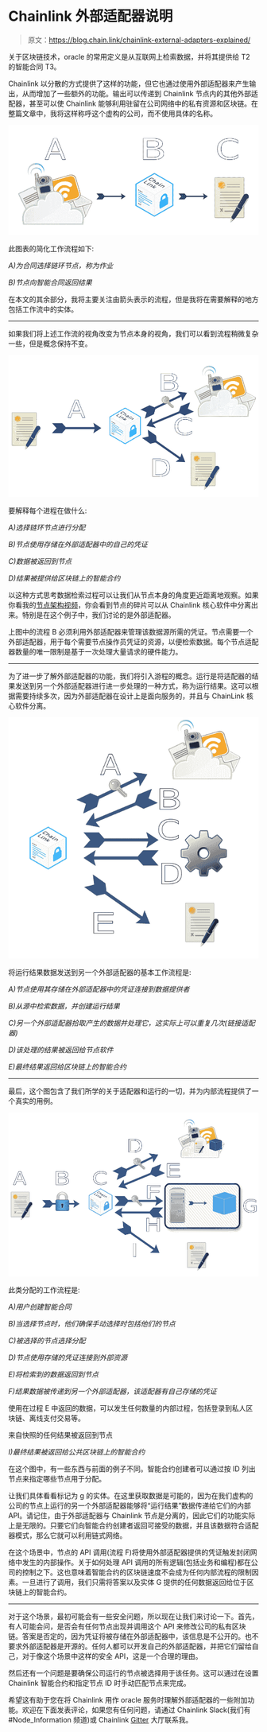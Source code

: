 # Chainlink 外部适配器说明

> 原文：<https://blog.chain.link/chainlink-external-adapters-explained/>

关于区块链技术，oracle 的常用定义是从互联网上检索数据，并将其提供给 T2 的智能合同 T3。

Chainlink 以分散的方式提供了这样的功能，但它也通过使用外部适配器来产生输出，从而增加了一些额外的功能。输出可以传递到 Chainlink 节点内的其他外部适配器，甚至可以使 Chainlink 能够利用驻留在公司网络中的私有资源和区块链。在整篇文章中，我将这样称呼这个虚构的公司，而不使用具体的名称。

![Chainlink External Adapter Diagram](img/5c17e4c800f97326301639b25e792a07.png)

此图表的简化工作流程如下:

*A)为合同选择链环节点，称为作业*

*B)节点向智能合同返回结果*

在本文的其余部分，我将主要关注由箭头表示的流程，但是我将在需要解释的地方包括工作流中的实体。

* * *

如果我们将上述工作流的视角改变为节点本身的视角，我们可以看到流程稍微复杂一些，但是概念保持不变。

![Chainlink External Adapter Diagram](img/dc325129b64e50358635f2353f1b41a3.png)

要解释每个进程在做什么:

*A)选择链环节点进行分配*

*B)节点使用存储在外部适配器中的自己的凭证*

*C)数据被返回到节点*

*D)结果被提供给区块链上的智能合约*

以这种方式思考数据检索过程可以让我们从节点本身的角度更近距离地观察。如果你看我的[节点架构视频](https://youtu.be/_FOB2dL4EQQ)，你会看到节点的碎片可以从 Chainlink 核心软件中分离出来。特别是在这个例子中，我们讨论的是外部适配器。

上图中的流程 B 必须利用外部适配器来管理该数据源所需的凭证。节点需要一个外部适配器，用于每个需要节点操作员凭证的资源，以便检索数据。每个节点适配器数量的唯一限制是基于一次处理大量请求的硬件能力。

* * *

为了进一步了解外部适配器的功能，我们将引入游程的概念。运行是将适配器的结果发送到另一个外部适配器进行进一步处理的一种方式，称为运行结果。这可以根据需要持续多次，因为外部适配器在设计上是面向服务的，并且与 ChainLink 核心软件分离。

![Chainlink External Adapter Diagram](img/9eaa9d9a6fb281f37ab5b0028cc8930e.png)

将运行结果数据发送到另一个外部适配器的基本工作流程是:

*A)节点使用其存储在外部适配器中的凭证连接到数据提供者*

*B)从源中检索数据，并创建运行结果*

*C)另一个外部适配器拾取产生的数据并处理它，这实际上可以重复几次(链接适配器)*

*D)该处理的结果被返回给节点软件*

*E)最终结果返回给区块链上的智能合约*

* * *

最后，这个图包含了我们所学的关于适配器和运行的一切，并为内部流程提供了一个真实的用例。

![Chainlink External Adapter Diagram](img/2045da3e4e11589f510e950355ea803c.png)

此类分配的工作流程是:

*A)用户创建智能合同*

*B)当选择节点时，他们确保手动选择时包括他们的节点*

*C)被选择的节点选择分配*

*D)节点使用存储的凭证连接到外部资源*

*E)将检索到的数据返回到节点*

*F)结果数据被传递到另一个外部适配器，该适配器有自己存储的凭证*

使用在过程 E 中返回的数据，可以发生任何数量的内部过程，包括登录到私人区块链、离线支付交易等。

来自快照的任何结果被返回到节点

*I)最终结果被返回给公共区块链上的智能合约*

在这个图中，有一些东西与前面的例子不同。智能合约创建者可以通过按 ID 列出节点来指定哪些节点用于分配。

让我们具体看看标记为 g 的实体。在这里获取数据是可能的，因为在我们虚构的公司的节点上运行的另一个外部适配器能够将“运行结果”数据传递给它们的内部 API。请记住，由于外部适配器与 Chainlink 节点是分离的，因此它们的功能实际上是无限的。只要它们向智能合约创建者返回可接受的数据，并且该数据符合适配器模式，那么它就可以利用链式网络。

在这个场景中，节点的 API 调用(流程 F)将使用外部适配器提供的凭证触发封闭网络中发生的内部操作。关于如何处理 API 调用的所有逻辑(包括业务和编程)都在公司的控制之下。这也意味着智能合约的区块链速度不会成为任何内部流程的限制因素。一旦进行了调用，我们只需将答案以及实体 G 提供的任何数据返回给位于区块链上的智能合约。

* * *

对于这个场景，最初可能会有一些安全问题，所以现在让我们来讨论一下。首先，有人可能会问，是否会有任何节点出现并调用这个 API 来修改公司的私有区块链。答案是否定的，因为凭证将被存储在外部适配器中，该信息是不公开的。也不要求外部适配器是开源的。任何人都可以开发自己的外部适配器，并把它们留给自己，对于像这个场景中这样的安全 API，这是一个合理的理由。

然后还有一个问题是要确保公司运行的节点被选择用于该任务。这可以通过在设置 Chainlink 智能合约和指定节点 ID 时手动匹配节点来完成。

希望这有助于您在将 Chainlink 用作 oracle 服务时理解外部适配器的一些附加功能。欢迎在下面发表评论，如果您有任何问题，请通过 Chainlink Slack(我们有#Node_Information 频道)或 Chainlink [Gitter](https://gitter.im/smartcontractkit-chainlink/Lobby) 大厅联系我。